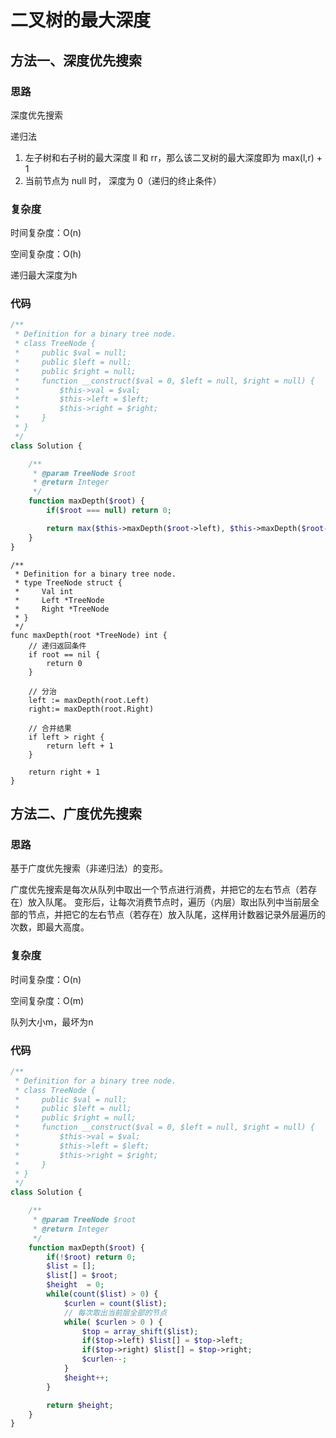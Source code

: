 # 二叉树的最大深度

## 方法一、深度优先搜索

### 思路

深度优先搜索

递归法

1. 左子树和右子树的最大深度 ll 和 rr，那么该二叉树的最大深度即为 max(l,r) + 1
2. 当前节点为 null 时， 深度为 0（递归的终止条件）

### 复杂度

时间复杂度：O(n)

空间复杂度：O(h)

递归最大深度为h

### 代码

```php
/**
 * Definition for a binary tree node.
 * class TreeNode {
 *     public $val = null;
 *     public $left = null;
 *     public $right = null;
 *     function __construct($val = 0, $left = null, $right = null) {
 *         $this->val = $val;
 *         $this->left = $left;
 *         $this->right = $right;
 *     }
 * }
 */
class Solution {

    /**
     * @param TreeNode $root
     * @return Integer
     */
    function maxDepth($root) {
        if($root === null) return 0;

        return max($this->maxDepth($root->left), $this->maxDepth($root->right)) + 1;
    }
}
```

```golang
/**
 * Definition for a binary tree node.
 * type TreeNode struct {
 *     Val int
 *     Left *TreeNode
 *     Right *TreeNode
 * }
 */
func maxDepth(root *TreeNode) int {
	// 递归返回条件
	if root == nil {
		return 0
	}

	// 分治
	left := maxDepth(root.Left)
	right:= maxDepth(root.Right)

	// 合并结果
	if left > right {
		return left + 1
	}
	
	return right + 1
}
```

## 方法二、广度优先搜索

### 思路

基于广度优先搜索（非递归法）的变形。

广度优先搜索是每次从队列中取出一个节点进行消费，并把它的左右节点（若存在）放入队尾。
变形后，让每次消费节点时，遍历（内层）取出队列中当前层全部的节点，并把它的左右节点（若存在）放入队尾，这样用计数器记录外层遍历的次数，即最大高度。

### 复杂度

时间复杂度：O(n)

空间复杂度：O(m)

队列大小m，最坏为n

### 代码

```php
/**
 * Definition for a binary tree node.
 * class TreeNode {
 *     public $val = null;
 *     public $left = null;
 *     public $right = null;
 *     function __construct($val = 0, $left = null, $right = null) {
 *         $this->val = $val;
 *         $this->left = $left;
 *         $this->right = $right;
 *     }
 * }
 */
class Solution {

    /**
     * @param TreeNode $root
     * @return Integer
     */
    function maxDepth($root) {
        if(!$root) return 0;
        $list = [];
        $list[] = $root;
        $height  = 0;
        while(count($list) > 0) {
            $curlen = count($list);
            // 每次取出当前层全部的节点
            while( $curlen > 0 ) {
                $top = array_shift($list);
                if($top->left) $list[] = $top->left;
                if($top->right) $list[] = $top->right;
                $curlen--;
            }
            $height++;
        }

        return $height;
    }
}
```